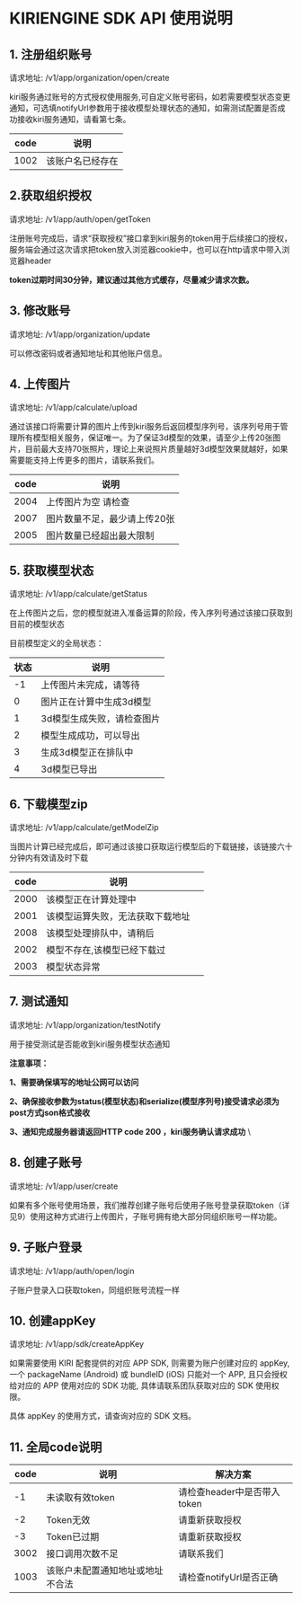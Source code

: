 # KIRIENGINE SDK API 使用说明

## 1. 注册组织账号

请求地址: /v1/app/organization/open/create

kiri服务通过账号的方式授权使用服务,可自定义账号密码，如若需要模型状态变更通知，可选填notifyUrl参数用于接收模型处理状态的通知，如需测试配置是否成功接收kiri服务通知，请看第七条。

| code | 说明             |
| ---- | ---------------- |
| 1002 | 该账户名已经存在 |

## 2.获取组织授权	

请求地址: /v1/app/auth/open/getToken

注册账号完成后，请求“获取授权”接口拿到kiri服务的token用于后续接口的授权，服务端会通过这次请求把token放入浏览器cookie中，也可以在http请求中带入浏览器header

**token过期时间30分钟，建议通过其他方式缓存，尽量减少请求次数。**

## 3. 修改账号

请求地址: /v1/app/organization/update

可以修改密码或者通知地址和其他账户信息。<br/>

## 4. 上传图片

请求地址: /v1/app/calculate/upload

通过该接口将需要计算的图片上传到kiri服务后返回模型序列号，该序列号用于管理所有模型相关服务，保证唯一。为了保证3d模型的效果，请至少上传20张图片，目前最大支持70张照片，理论上来说照片质量越好3d模型效果就越好，如果需要能支持上传更多的图片，请联系我们。

| code | 说明                         |
| ---- | ---------------------------- |
| 2004 | 上传图片为空 请检查          |
| 2007 | 图片数量不足，最少请上传20张 |
| 2005 | 图片数量已经超出最大限制     |

## 5. 获取模型状态

请求地址: /v1/app/calculate/getStatus

在上传图片之后，您的模型就进入准备运算的阶段，传入序列号通过该接口获取到目前的模型状态

目前模型定义的全局状态：

| 状态 | 说明                       |
| ---- | -------------------------- |
| -1   | 上传图片未完成，请等待     |
| 0    | 图片正在计算中生成3d模型   |
| 1    | 3d模型生成失败，请检查图片 |
| 2    | 模型生成成功，可以导出     |
| 3    | 生成3d模型正在排队中       |
| 4    | 3d模型已导出               |

## 6. 下载模型zip

请求地址: /v1/app/calculate/getModelZip

当图片计算已经完成后，即可通过该接口获取运行模型后的下载链接，该链接六十分钟内有效请及时下载

| code | 说明                             |      |
| ---- | -------------------------------- | ---- |
| 2000 | 该模型正在计算处理中             |      |
| 2001 | 该模型运算失败，无法获取下载地址 |      |
| 2008 | 该模型处理排队中，请稍后         |      |
| 2002 | 模型不存在,该模型已经下载过      |      |
| 2003 | 模型状态异常                     |      |

## 7. 测试通知

请求地址:  /v1/app/organization/testNotify

用于接受测试是否能收到kiri服务模型状态通知

**注意事项：** 

**1、需要确保填写的地址公网可以访问**

**2、确保接收参数为status(模型状态)和serialize(模型序列号)接受请求必须为post方式json格式接收** 

**3、通知完成服务器请返回HTTP code 200 ，kiri服务确认请求成功** \



## 8. 创建子账号

请求地址:  /v1/app/user/create

如果有多个账号使用场景，我们推荐创建子账号后使用子账号登录获取token（详见9）使用这种方式进行上传图片，子账号拥有绝大部分同组织账号一样功能。

## 9. 子账户登录

请求地址:  /v1/app/auth/open/login

子账户登录入口获取token，同组织账号流程一样

## 10. 创建appKey

请求地址:  /v1/app/sdk/createAppKey

如果需要使用 KIRI 配套提供的对应 APP SDK, 则需要为账户创建对应的 appKey, 一个 packageName (Android) 或 bundleID (iOS) 只能对一个 APP, 且只会授权给对应的 APP 使用对应的 SDK 功能, 具体请联系团队获取对应的 SDK 使用权限。

具体 appKey 的使用方式，请查询对应的 SDK 文档。

## 11. 全局code说明

| code | 说明                             | 解决方案                    |
| ---- | -------------------------------- | --------------------------- |
| -1   | 未读取有效token                  | 请检查header中是否带入token |
| -2   | Token无效                        | 请重新获取授权              |
| -3   | Token已过期                      | 请重新获取授权              |
| 3002 | 接口调用次数不足                 | 请联系我们                  |
| 1003 | 该账户未配置通知地址或地址不合法 | 请检查notifyUrl是否正确     |
